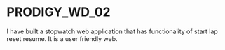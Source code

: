 # PRODIGY_WD_02
I have built a stopwatch web application that has functionality of start lap reset resume. It is a user friendly web.
